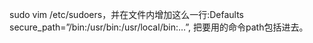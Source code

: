 sudo vim /etc/sudoers，并在文件内增加这么一行:Defaults secure_path=”/bin:/usr/bin:/usr/local/bin:…”, 把要用的命令path包括进去。